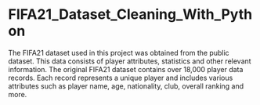 # FIFA21_Dataset_Cleaning_With_Python

The FIFA21 dataset used in this project was obtained from the public dataset. This data consists of player attributes, statistics and other relevant information.
The original FIFA21 dataset contains over 18,000 player data records. Each record represents a unique player and includes various attributes such as player name, age, nationality, club, overall ranking and more.
